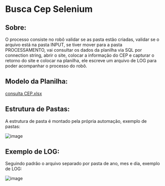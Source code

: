 ﻿# Busca Cep Selenium
 
 ## Sobre:
 
 O processo consiste no robô validar se as pasta estão criadas, validar se o arquivo está na pasta INPUT, se tiver mover para a pasta PROCESSAMENTO, vai consultar os dados da planilha via SQL por connection string, abrir o site, colocar a informação do CEP e capturar o retorno do site e colocar na planilha, ele escreve um arquivo de LOG para poder acompanhar o processo do robô.
 
 ## Modelo da Planilha:
 
 [consulta CEP.xlsx](https://github.com/pedrosomatheus/BuscaCepSelenium/files/10451599/consulta.CEP.xlsx)
 
 
 ## Estrutura de Pastas:
 
 A estrutura de pasta é montado pela própria automação, exemplo de pastas:
 
 ![image](https://user-images.githubusercontent.com/51141664/213310474-3a92be7c-40f9-4d12-b1f0-976ca7912e5d.png)

 
 ## Exemplo de LOG:
 
 Seguindo padrão o arquivo separado por pasta de ano, mes e dia, exemplo de LOG:
 
 ![image](https://user-images.githubusercontent.com/51141664/213308622-a68d2fb1-fd6d-46f6-8abb-ba11c4f4b51d.png)
 
 

